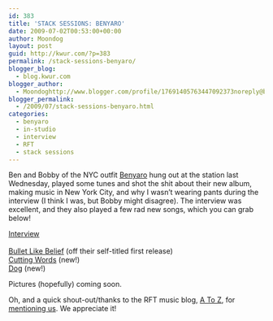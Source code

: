 ```yaml
---
id: 383
title: 'STACK SESSIONS: BENYARO'
date: 2009-07-02T00:53:00+00:00
author: Moondog
layout: post
guid: http://kwur.com/?p=383
permalink: /stack-sessions-benyaro/
blogger_blog:
  - blog.kwur.com
blogger_author:
  - Moondoghttp://www.blogger.com/profile/17691405763447092373noreply@blogger.com
blogger_permalink:
  - /2009/07/stack-sessions-benyaro.html
categories:
  - benyaro
  - in-studio
  - interview
  - RFT
  - stack sessions
---
```

<div class="pf-content">
  <p>
    Ben and Bobby of the NYC outfit <a href="http://www.myspace.com/benyaro">Benyaro</a> hung out at the station last Wednesday, played some tunes and shot the shit about their new album, making music in New York City, and why I wasn’t wearing pants during the interview (I think I was, but Bobby might disagree). The interview was excellent, and they also played a few rad new songs, which you can grab below!
  </p>
  
  <p>
    <a href="http://www.megaupload.com/?d=YEUCWYIK">Interview</a><br /><a href="http://www.megaupload.com/?d=GWV2FQC5"><br />Bullet Like Belief</a> (off their self-titled first release)<br /><a href="http://www.megaupload.com/?d=MSRZCKJK">Cutting Words</a> (new!)<br /><a href="http://www.megaupload.com/?d=1DJEDX6W">Dog</a> (new!)
  </p>
  
  <p>
    Pictures (hopefully) coming soon.
  </p>
  
  <p>
    Oh, and a quick shout-out/thanks to the RFT music blog, <a href="http://blogs.riverfronttimes.com/atoz/">A To Z</a>, for <a href="http://blogs.riverfronttimes.com/atoz/2009/06/kwur_stack_sessions_wash_u_blog_twitter_stream_radio.php">mentioning us</a>. We appreciate it!
  </p>
</div>